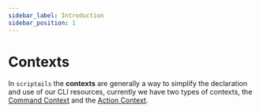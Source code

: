 ```yaml
---
sidebar_label: Introduction
sidebar_position: 1
---
```


# Contexts

In `scriptails` the **contexts** are generally a way to simplify the declaration and use of our CLI resources,
currently we have two types of contexts, the [Command Context](command-context) and the [Action Context](action-context).